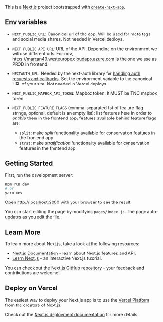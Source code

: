 This is a [Next.js](https://nextjs.org/) project bootstrapped with
[`create-next-app`](https://github.com/vercel/next.js/tree/canary/packages/create-next-app).

## Env variables

- `NEXT_PUBLIC_URL`: Canonical url of the app. Will be used for meta tags and
  social media shares. Not needed in Vercel deploys.

- `NEXT_PUBLIC_API_URL`: URL of the API. Depending on the environment we will
  use different urls. For now, https://marxan49.westeurope.cloudapp.azure.com is
  the one we use as PROD in frontend.

- `NEXTAUTH_URL`: Needed by the next-auth library for [handling auth requests
  and callbacks](https://next-auth.js.org/configuration/options#nextauth_url).
  Set the environment variable to the canonical URL of your site. Not needed in
  Vercel deploys.

- `NEXT_PUBLIC_MAPBOX_API_TOKEN`: Mapbox token. It MUST be TNC mapbox token.

- `NEXT_PUBLIC_FEATURE_FLAGS` (comma-separated list of feature flag strings,
  optional, default is an empty list): list features here in order to _enable_
  them in the frontend app; features available behind feature flags are:
  - `split`: make _split_ functionality available for conservation features in
    the frontend app
  - `strat`: make _stratification_ functionality available for conservation
    features in the frontend app

## Getting Started

First, run the development server:

```bash
npm run dev
# or
yarn dev
```

Open [http://localhost:3000](http://localhost:3000) with your browser to see the
result.

You can start editing the page by modifying `pages/index.js`. The page
auto-updates as you edit the file.

## Learn More

To learn more about Next.js, take a look at the following resources:

- [Next.js Documentation](https://nextjs.org/docs) - learn about Next.js
  features and API.
- [Learn Next.js](https://nextjs.org/learn) - an interactive Next.js tutorial.

You can check out [the Next.js GitHub
repository](https://github.com/vercel/next.js/) - your feedback and
contributions are welcome!

## Deploy on Vercel

The easiest way to deploy your Next.js app is to use the [Vercel
Platform](https://vercel.com/new) from the creators of Next.js.

Check out the [Next.js deployment
documentation](https://nextjs.org/docs/deployment#managed-nextjs-with-vercel)
for more details.
